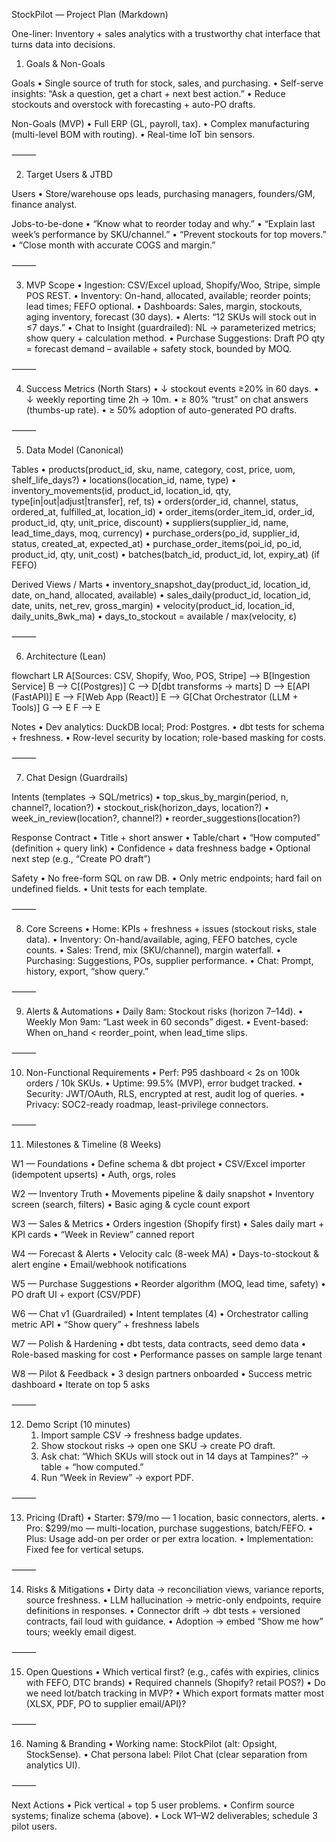 StockPilot — Project Plan (Markdown)

One-liner: Inventory + sales analytics with a trustworthy chat interface that turns data into decisions.

1) Goals & Non-Goals

Goals
	•	Single source of truth for stock, sales, and purchasing.
	•	Self-serve insights: “Ask a question, get a chart + next best action.”
	•	Reduce stockouts and overstock with forecasting + auto-PO drafts.

Non-Goals (MVP)
	•	Full ERP (GL, payroll, tax).
	•	Complex manufacturing (multi-level BOM with routing).
	•	Real-time IoT bin sensors.

⸻

2) Target Users & JTBD

Users
	•	Store/warehouse ops leads, purchasing managers, founders/GM, finance analyst.

Jobs-to-be-done
	•	“Know what to reorder today and why.”
	•	“Explain last week’s performance by SKU/channel.”
	•	“Prevent stockouts for top movers.”
	•	“Close month with accurate COGS and margin.”

⸻

3) MVP Scope
	•	Ingestion: CSV/Excel upload, Shopify/Woo, Stripe, simple POS REST.
	•	Inventory: On-hand, allocated, available; reorder points; lead times; FEFO optional.
	•	Dashboards: Sales, margin, stockouts, aging inventory, forecast (30 days).
	•	Alerts: “12 SKUs will stock out in ≤7 days.”
	•	Chat to Insight (guardrailed): NL → parameterized metrics; show query + calculation method.
	•	Purchase Suggestions: Draft PO qty = forecast demand – available + safety stock, bounded by MOQ.

⸻

4) Success Metrics (North Stars)
	•	↓ stockout events ≥20% in 60 days.
	•	↓ weekly reporting time 2h → 10m.
	•	≥ 80% “trust” on chat answers (thumbs-up rate).
	•	≥ 50% adoption of auto-generated PO drafts.

⸻

5) Data Model (Canonical)

Tables
	•	products(product_id, sku, name, category, cost, price, uom, shelf_life_days?)
	•	locations(location_id, name, type)
	•	inventory_movements(id, product_id, location_id, qty, type[in|out|adjust|transfer], ref, ts)
	•	orders(order_id, channel, status, ordered_at, fulfilled_at, location_id)
	•	order_items(order_item_id, order_id, product_id, qty, unit_price, discount)
	•	suppliers(supplier_id, name, lead_time_days, moq, currency)
	•	purchase_orders(po_id, supplier_id, status, created_at, expected_at)
	•	purchase_order_items(poi_id, po_id, product_id, qty, unit_cost)
	•	batches(batch_id, product_id, lot, expiry_at) (if FEFO)

Derived Views / Marts
	•	inventory_snapshot_day(product_id, location_id, date, on_hand, allocated, available)
	•	sales_daily(product_id, location_id, date, units, net_rev, gross_margin)
	•	velocity(product_id, location_id, daily_units_8wk_ma)
	•	days_to_stockout = available / max(velocity, ε)

⸻

6) Architecture (Lean)

flowchart LR
A[Sources: CSV, Shopify, Woo, POS, Stripe] --> B[Ingestion Service]
B --> C[(Postgres)]
C --> D[dbt transforms -> marts]
D --> E[API (FastAPI)]
E --> F[Web App (React)]
E --> G[Chat Orchestrator (LLM + Tools)]
G --> E
F --> E

Notes
	•	Dev analytics: DuckDB local; Prod: Postgres.
	•	dbt tests for schema + freshness.
	•	Row-level security by location; role-based masking for costs.

⸻

7) Chat Design (Guardrails)

Intents (templates → SQL/metrics)
	•	top_skus_by_margin(period, n, channel?, location?)
	•	stockout_risk(horizon_days, location?)
	•	week_in_review(location?, channel?)
	•	reorder_suggestions(location?)

Response Contract
	•	Title + short answer
	•	Table/chart
	•	“How computed” (definition + query link)
	•	Confidence + data freshness badge
	•	Optional next step (e.g., “Create PO draft”)

Safety
	•	No free-form SQL on raw DB.
	•	Only metric endpoints; hard fail on undefined fields.
	•	Unit tests for each template.

⸻

8) Core Screens
	•	Home: KPIs + freshness + issues (stockout risks, stale data).
	•	Inventory: On-hand/available, aging, FEFO batches, cycle counts.
	•	Sales: Trend, mix (SKU/channel), margin waterfall.
	•	Purchasing: Suggestions, POs, supplier performance.
	•	Chat: Prompt, history, export, “show query.”

⸻

9) Alerts & Automations
	•	Daily 8am: Stockout risks (horizon 7–14d).
	•	Weekly Mon 9am: “Last week in 60 seconds” digest.
	•	Event-based: When on_hand < reorder_point, when lead_time slips.

⸻

10) Non-Functional Requirements
	•	Perf: P95 dashboard < 2s on 100k orders / 10k SKUs.
	•	Uptime: 99.5% (MVP), error budget tracked.
	•	Security: JWT/OAuth, RLS, encrypted at rest, audit log of queries.
	•	Privacy: SOC2-ready roadmap, least-privilege connectors.

⸻

11) Milestones & Timeline (8 Weeks)

W1 — Foundations
	•	Define schema & dbt project
	•	CSV/Excel importer (idempotent upserts)
	•	Auth, orgs, roles

W2 — Inventory Truth
	•	Movements pipeline & daily snapshot
	•	Inventory screen (search, filters)
	•	Basic aging & cycle count export

W3 — Sales & Metrics
	•	Orders ingestion (Shopify first)
	•	Sales daily mart + KPI cards
	•	“Week in Review” canned report

W4 — Forecast & Alerts
	•	Velocity calc (8-week MA)
	•	Days-to-stockout & alert engine
	•	Email/webhook notifications

W5 — Purchase Suggestions
	•	Reorder algorithm (MOQ, lead time, safety)
	•	PO draft UI + export (CSV/PDF)

W6 — Chat v1 (Guardrailed)
	•	Intent templates (4)
	•	Orchestrator calling metric API
	•	“Show query” + freshness labels

W7 — Polish & Hardening
	•	dbt tests, data contracts, seed demo data
	•	Role-based masking for cost
	•	Performance passes on sample large tenant

W8 — Pilot & Feedback
	•	3 design partners onboarded
	•	Success metric dashboard
	•	Iterate on top 5 asks

⸻

12) Demo Script (10 minutes)
	1.	Import sample CSV → freshness badge updates.
	2.	Show stockout risks → open one SKU → create PO draft.
	3.	Ask chat: “Which SKUs will stock out in 14 days at Tampines?” → table + “how computed.”
	4.	Run “Week in Review” → export PDF.

⸻

13) Pricing (Draft)
	•	Starter: $79/mo — 1 location, basic connectors, alerts.
	•	Pro: $299/mo — multi-location, purchase suggestions, batch/FEFO.
	•	Plus: Usage add-on per order or per extra location.
	•	Implementation: Fixed fee for vertical setups.

⸻

14) Risks & Mitigations
	•	Dirty data → reconciliation views, variance reports, source freshness.
	•	LLM hallucination → metric-only endpoints, require definitions in responses.
	•	Connector drift → dbt tests + versioned contracts, fail loud with guidance.
	•	Adoption → embed “Show me how” tours; weekly email digest.

⸻

15) Open Questions
	•	Which vertical first? (e.g., cafés with expiries, clinics with FEFO, DTC brands)
	•	Required channels (Shopify? retail POS?)
	•	Do we need lot/batch tracking in MVP?
	•	Which export formats matter most (XLSX, PDF, PO to supplier email/API)?

⸻

16) Naming & Branding
	•	Working name: StockPilot (alt: Opsight, StockSense).
	•	Chat persona label: Pilot Chat (clear separation from analytics UI).

⸻

Next Actions
	•	Pick vertical + top 5 user problems.
	•	Confirm source systems; finalize schema (above).
	•	Lock W1–W2 deliverables; schedule 3 pilot users.